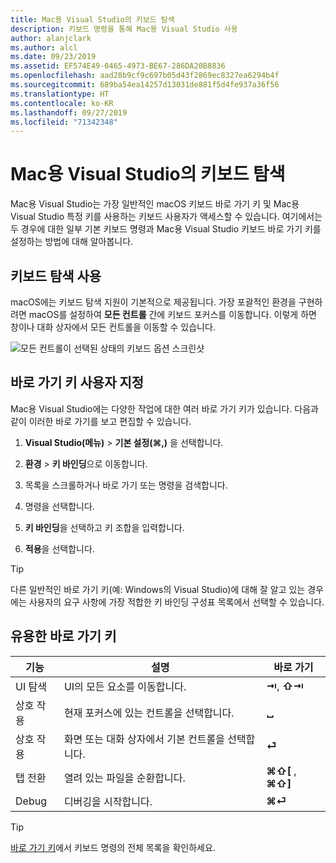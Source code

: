 ```yaml
---
title: Mac용 Visual Studio의 키보드 탐색
description: 키보드 명령을 통해 Mac용 Visual Studio 사용
author: alanjclark
ms.author: alcl
ms.date: 09/23/2019
ms.assetid: EF574E49-0465-4973-BE67-286DA20B8836
ms.openlocfilehash: aad28b9cf9c697b05d43f2869ec8327ea6294b4f
ms.sourcegitcommit: 689ba54ea14257d13031de881f5d4fe937a36f56
ms.translationtype: HT
ms.contentlocale: ko-KR
ms.lasthandoff: 09/27/2019
ms.locfileid: "71342348"
---
```

# <a name="keyboard-navigation-in-visual-studio-for-mac"></a>Mac용 Visual Studio의 키보드 탐색

Mac용 Visual Studio는 가장 일반적인 macOS 키보드 바로 가기 키 및 Mac용 Visual Studio 특정 키를 사용하는 키보드 사용자가 액세스할 수 있습니다. 여기에서는 두 경우에 대한 일부 기본 키보드 명령과 Mac용 Visual Studio 키보드 바로 가기 키를 설정하는 방법에 대해 알아봅니다.

## <a name="use-keyboard-navigation"></a>키보드 탐색 사용

macOS에는 키보드 탐색 지원이 기본적으로 제공됩니다. 가장 포괄적인 환경을 구현하려면 macOS를 설정하여 **모든 컨트롤** 간에 키보드 포커스를 이동합니다. 이렇게 하면 창이나 대화 상자에서 모든 컨트롤을 이동할 수 있습니다.

![모든 컨트롤이 선택된 상태의 키보드 옵션 스크린샷](media/accessibility-preferences-keyboard.png)

## <a name="customize-keyboard-shortcuts"></a>바로 가기 키 사용자 지정

Mac용 Visual Studio에는 다양한 작업에 대한 여러 바로 가기 키가 있습니다. 다음과 같이 이러한 바로 가기를 보고 편집할 수 있습니다.

1. **Visual Studio(메뉴)**  > **기본 설정(&#8984;,)** 을 선택합니다.

1. **환경** > **키 바인딩**으로 이동합니다.

1. 목록을 스크롤하거나 바로 가기 또는 명령을 검색합니다.

1. 명령을 선택합니다.

1. **키 바인딩**을 선택하고 키 조합을 입력합니다.

1. **적용**을 선택합니다.

> [!TIP]
> 다른 일반적인 바로 가기 키(예: Windows의 Visual Studio)에 대해 잘 알고 있는 경우에는 사용자의 요구 사항에 가장 적합한 키 바인딩 구성표 목록에서 선택할 수 있습니다.

## <a name="useful-keyboard-shortcuts"></a>유용한 바로 가기 키

|기능         |설명                                   |바로 가기         |
|----------------|----------------------------------------------|-----------------|
|UI 탐색   |UI의 모든 요소를 이동합니다.               |**⇥**, **⇧⇥**    |
|상호 작용        |현재 포커스에 있는 컨트롤을 선택합니다.         |**␣**            |
|상호 작용        |화면 또는 대화 상자에서 기본 컨트롤을 선택합니다. |**⏎**            |
|탭 전환     |열려 있는 파일을 순환합니다.                      |**⌘⇧[** , **⌘⇧]** |
|Debug           |디버깅을 시작합니다.                               |**⌘⏎**           |

> [!TIP]
> [바로 가기 키](keyboard-shortcuts.md)에서 키보드 명령의 전체 목록을 확인하세요.